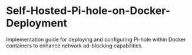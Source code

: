 # Self-Hosted-Pi-hole-on-Docker-Deployment
Implementation guide for deploying and configuring Pi-hole within Docker containers to enhance network ad-blocking capabilities.
